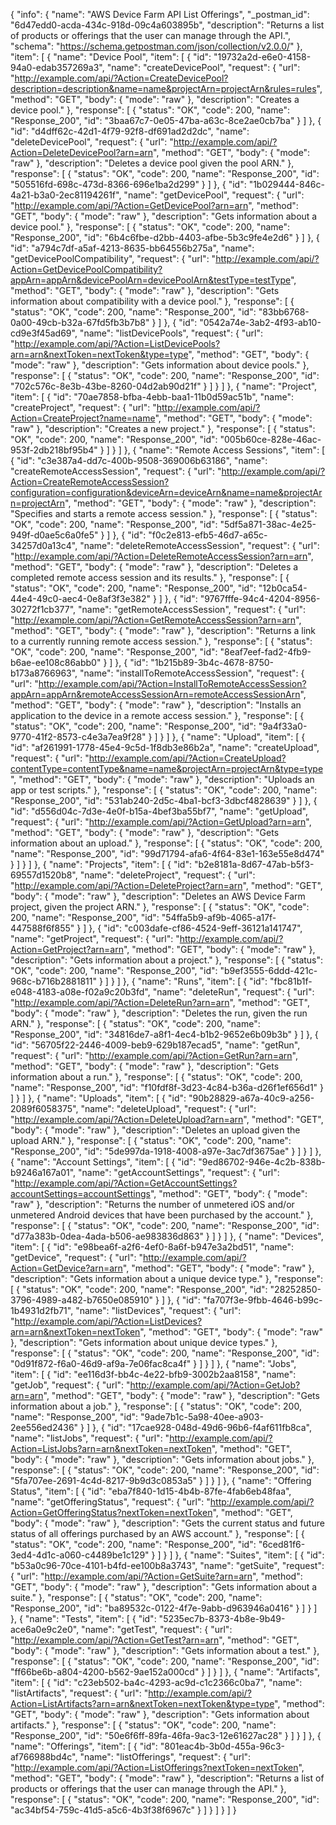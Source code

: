 {
  "info": {
    "name": "AWS Device Farm API List Offerings",
    "_postman_id": "6d47edd0-acda-434c-918d-09c4a603895b",
    "description": "Returns a list of products or offerings that the user can manage through the API.",
    "schema": "https://schema.getpostman.com/json/collection/v2.0.0/"
  },
  "item": [
    {
      "name": "Device Pool",
      "item": [
        {
          "id": "19732a2d-e6e0-4158-94a0-edab357269a3",
          "name": "createDevicePool",
          "request": {
            "url": "http://example.com/api/?Action=CreateDevicePool?description=description&name=name&projectArn=projectArn&rules=rules",
            "method": "GET",
            "body": {
              "mode": "raw"
            },
            "description": "Creates a device pool."
          },
          "response": [
            {
              "status": "OK",
              "code": 200,
              "name": "Response_200",
              "id": "3baa67c7-0e05-47ba-a63c-8ce2ae0cb7ba"
            }
          ]
        },
        {
          "id": "d4dff62c-42d1-4f79-92f8-df691ad2d2dc",
          "name": "deleteDevicePool",
          "request": {
            "url": "http://example.com/api/?Action=DeleteDevicePool?arn=arn",
            "method": "GET",
            "body": {
              "mode": "raw"
            },
            "description": "Deletes a device pool given the pool ARN."
          },
          "response": [
            {
              "status": "OK",
              "code": 200,
              "name": "Response_200",
              "id": "505516fd-698c-473d-8366-696e1ba2d299"
            }
          ]
        },
        {
          "id": "1b029444-846c-4a21-b3a0-2ec81194261f",
          "name": "getDevicePool",
          "request": {
            "url": "http://example.com/api/?Action=GetDevicePool?arn=arn",
            "method": "GET",
            "body": {
              "mode": "raw"
            },
            "description": "Gets information about a device pool."
          },
          "response": [
            {
              "status": "OK",
              "code": 200,
              "name": "Response_200",
              "id": "6b4c6fbe-d2bb-4403-afbe-5b3c9fe4e2d6"
            }
          ]
        },
        {
          "id": "a794c7df-a5af-4213-8635-bb64556b275a",
          "name": "getDevicePoolCompatibility",
          "request": {
            "url": "http://example.com/api/?Action=GetDevicePoolCompatibility?appArn=appArn&devicePoolArn=devicePoolArn&testType=testType",
            "method": "GET",
            "body": {
              "mode": "raw"
            },
            "description": "Gets information about compatibility with a device pool."
          },
          "response": [
            {
              "status": "OK",
              "code": 200,
              "name": "Response_200",
              "id": "83bb6768-0a00-49cb-b32a-67fd5fb3b7b8"
            }
          ]
        },
        {
          "id": "0542a74e-3ab2-4f93-ab10-cd9e3f45ad69",
          "name": "listDevicePools",
          "request": {
            "url": "http://example.com/api/?Action=ListDevicePools?arn=arn&nextToken=nextToken&type=type",
            "method": "GET",
            "body": {
              "mode": "raw"
            },
            "description": "Gets information about device pools."
          },
          "response": [
            {
              "status": "OK",
              "code": 200,
              "name": "Response_200",
              "id": "702c576c-8e3b-43be-8260-04d2ab90d21f"
            }
          ]
        }
      ]
    },
    {
      "name": "Project",
      "item": [
        {
          "id": "70ae7858-bfba-4ebb-baa1-11b0d59ac51b",
          "name": "createProject",
          "request": {
            "url": "http://example.com/api/?Action=CreateProject?name=name",
            "method": "GET",
            "body": {
              "mode": "raw"
            },
            "description": "Creates a new project."
          },
          "response": [
            {
              "status": "OK",
              "code": 200,
              "name": "Response_200",
              "id": "005b60ce-828e-46ac-953f-2db218bf95b4"
            }
          ]
        }
      ]
    },
    {
      "name": "Remote Access Sessions",
      "item": [
        {
          "id": "c3e387a4-dd7c-400b-9508-369006b63186",
          "name": "createRemoteAccessSession",
          "request": {
            "url": "http://example.com/api/?Action=CreateRemoteAccessSession?configuration=configuration&deviceArn=deviceArn&name=name&projectArn=projectArn",
            "method": "GET",
            "body": {
              "mode": "raw"
            },
            "description": "Specifies and starts a remote access session."
          },
          "response": [
            {
              "status": "OK",
              "code": 200,
              "name": "Response_200",
              "id": "5df5a871-38ac-4e25-949f-d0ae5c6a0fe5"
            }
          ]
        },
        {
          "id": "f0c2e813-efb5-46d7-a65c-34257d0a13c4",
          "name": "deleteRemoteAccessSession",
          "request": {
            "url": "http://example.com/api/?Action=DeleteRemoteAccessSession?arn=arn",
            "method": "GET",
            "body": {
              "mode": "raw"
            },
            "description": "Deletes a completed remote access session and its results."
          },
          "response": [
            {
              "status": "OK",
              "code": 200,
              "name": "Response_200",
              "id": "12b0ca54-44e4-49c0-aec4-0e8af3f3e382"
            }
          ]
        },
        {
          "id": "9767fffe-94c4-4204-8956-30272f1cb377",
          "name": "getRemoteAccessSession",
          "request": {
            "url": "http://example.com/api/?Action=GetRemoteAccessSession?arn=arn",
            "method": "GET",
            "body": {
              "mode": "raw"
            },
            "description": "Returns a link to a currently running remote access session."
          },
          "response": [
            {
              "status": "OK",
              "code": 200,
              "name": "Response_200",
              "id": "8eaf7eef-fad2-4fb9-b6ae-ee108c86abb0"
            }
          ]
        },
        {
          "id": "1b215b89-3b4c-4678-8750-b173a8766963",
          "name": "installToRemoteAccessSession",
          "request": {
            "url": "http://example.com/api/?Action=InstallToRemoteAccessSession?appArn=appArn&remoteAccessSessionArn=remoteAccessSessionArn",
            "method": "GET",
            "body": {
              "mode": "raw"
            },
            "description": "Installs an application to the device in a remote access session."
          },
          "response": [
            {
              "status": "OK",
              "code": 200,
              "name": "Response_200",
              "id": "9a4f33a0-9770-41f2-8573-c4e3a7ea9f28"
            }
          ]
        }
      ]
    },
    {
      "name": "Upload",
      "item": [
        {
          "id": "af261991-1778-45e4-9c5d-1f8db3e86b2a",
          "name": "createUpload",
          "request": {
            "url": "http://example.com/api/?Action=CreateUpload?contentType=contentType&name=name&projectArn=projectArn&type=type",
            "method": "GET",
            "body": {
              "mode": "raw"
            },
            "description": "Uploads an app or test scripts."
          },
          "response": [
            {
              "status": "OK",
              "code": 200,
              "name": "Response_200",
              "id": "531ab240-2d5c-4ba1-bcf3-3dbcf4828639"
            }
          ]
        },
        {
          "id": "d556d04c-7d3e-4e0f-b15a-4bef3ba55bf7",
          "name": "getUpload",
          "request": {
            "url": "http://example.com/api/?Action=GetUpload?arn=arn",
            "method": "GET",
            "body": {
              "mode": "raw"
            },
            "description": "Gets information about an upload."
          },
          "response": [
            {
              "status": "OK",
              "code": 200,
              "name": "Response_200",
              "id": "99d71794-afa6-4f64-83e1-163e55e8d474"
            }
          ]
        }
      ]
    },
    {
      "name": "Projects",
      "item": [
        {
          "id": "b2e8181a-8d67-47ab-b5f3-69557d1520b8",
          "name": "deleteProject",
          "request": {
            "url": "http://example.com/api/?Action=DeleteProject?arn=arn",
            "method": "GET",
            "body": {
              "mode": "raw"
            },
            "description": "Deletes an AWS Device Farm project, given the project ARN."
          },
          "response": [
            {
              "status": "OK",
              "code": 200,
              "name": "Response_200",
              "id": "54ffa5b9-af9b-4065-a17f-447588f6f855"
            }
          ]
        },
        {
          "id": "c003dafe-cf86-4524-9eff-36121a141747",
          "name": "getProject",
          "request": {
            "url": "http://example.com/api/?Action=GetProject?arn=arn",
            "method": "GET",
            "body": {
              "mode": "raw"
            },
            "description": "Gets information about a project."
          },
          "response": [
            {
              "status": "OK",
              "code": 200,
              "name": "Response_200",
              "id": "b9ef3555-6ddd-421c-968c-b716b2881811"
            }
          ]
        }
      ]
    },
    {
      "name": "Runs",
      "item": [
        {
          "id": "fbc81b1f-e048-4183-a08e-f02a9c20b3fd",
          "name": "deleteRun",
          "request": {
            "url": "http://example.com/api/?Action=DeleteRun?arn=arn",
            "method": "GET",
            "body": {
              "mode": "raw"
            },
            "description": "Deletes the run, given the run ARN."
          },
          "response": [
            {
              "status": "OK",
              "code": 200,
              "name": "Response_200",
              "id": "34816de7-a8f1-4ec4-b1b2-9652e6b09b3b"
            }
          ]
        },
        {
          "id": "56705f22-2446-4009-beb9-629b187ecad5",
          "name": "getRun",
          "request": {
            "url": "http://example.com/api/?Action=GetRun?arn=arn",
            "method": "GET",
            "body": {
              "mode": "raw"
            },
            "description": "Gets information about a run."
          },
          "response": [
            {
              "status": "OK",
              "code": 200,
              "name": "Response_200",
              "id": "f10fdf8f-3d23-4c84-b36a-d26f1ef656d1"
            }
          ]
        }
      ]
    },
    {
      "name": "Uploads",
      "item": [
        {
          "id": "90b28829-a67a-40c9-a256-2089f6058375",
          "name": "deleteUpload",
          "request": {
            "url": "http://example.com/api/?Action=DeleteUpload?arn=arn",
            "method": "GET",
            "body": {
              "mode": "raw"
            },
            "description": "Deletes an upload given the upload ARN."
          },
          "response": [
            {
              "status": "OK",
              "code": 200,
              "name": "Response_200",
              "id": "5de997da-1918-4008-a97e-3ac7df3675ae"
            }
          ]
        }
      ]
    },
    {
      "name": "Account Settings",
      "item": [
        {
          "id": "9ed86702-946e-4c2b-838b-b9246a167a01",
          "name": "getAccountSettings",
          "request": {
            "url": "http://example.com/api/?Action=GetAccountSettings?accountSettings=accountSettings",
            "method": "GET",
            "body": {
              "mode": "raw"
            },
            "description": "Returns the number of unmetered iOS and/or unmetered Android devices that have been purchased by the account."
          },
          "response": [
            {
              "status": "OK",
              "code": 200,
              "name": "Response_200",
              "id": "d77a383b-0dea-4ada-b506-ae983836d863"
            }
          ]
        }
      ]
    },
    {
      "name": "Devices",
      "item": [
        {
          "id": "e98bea6f-a2f6-4ef0-8a6f-b947e3a2bd51",
          "name": "getDevice",
          "request": {
            "url": "http://example.com/api/?Action=GetDevice?arn=arn",
            "method": "GET",
            "body": {
              "mode": "raw"
            },
            "description": "Gets information about a unique device type."
          },
          "response": [
            {
              "status": "OK",
              "code": 200,
              "name": "Response_200",
              "id": "28252850-3796-4989-a482-b7650e085910"
            }
          ]
        },
        {
          "id": "fa707f3e-9fbb-4646-b99c-1b4931d2fb71",
          "name": "listDevices",
          "request": {
            "url": "http://example.com/api/?Action=ListDevices?arn=arn&nextToken=nextToken",
            "method": "GET",
            "body": {
              "mode": "raw"
            },
            "description": "Gets information about unique device types."
          },
          "response": [
            {
              "status": "OK",
              "code": 200,
              "name": "Response_200",
              "id": "0d91f872-f6a0-46d9-af9a-7e06fac8ca4f"
            }
          ]
        }
      ]
    },
    {
      "name": "Jobs",
      "item": [
        {
          "id": "ee116d3f-bb4c-4e22-bfb9-3002b2aa8158",
          "name": "getJob",
          "request": {
            "url": "http://example.com/api/?Action=GetJob?arn=arn",
            "method": "GET",
            "body": {
              "mode": "raw"
            },
            "description": "Gets information about a job."
          },
          "response": [
            {
              "status": "OK",
              "code": 200,
              "name": "Response_200",
              "id": "9ade7b1c-5a98-40ee-a903-2ee556ed2436"
            }
          ]
        },
        {
          "id": "17cae928-048d-49d6-96b6-f4af611fb8ca",
          "name": "listJobs",
          "request": {
            "url": "http://example.com/api/?Action=ListJobs?arn=arn&nextToken=nextToken",
            "method": "GET",
            "body": {
              "mode": "raw"
            },
            "description": "Gets information about jobs."
          },
          "response": [
            {
              "status": "OK",
              "code": 200,
              "name": "Response_200",
              "id": "5fa707ee-2691-4c4d-8217-9b9d3c0853a5"
            }
          ]
        }
      ]
    },
    {
      "name": "Offering Status",
      "item": [
        {
          "id": "eba7f840-1d15-4b4b-87fe-4fab6eb48faa",
          "name": "getOfferingStatus",
          "request": {
            "url": "http://example.com/api/?Action=GetOfferingStatus?nextToken=nextToken",
            "method": "GET",
            "body": {
              "mode": "raw"
            },
            "description": "Gets the current status and future status of all offerings purchased by an AWS account."
          },
          "response": [
            {
              "status": "OK",
              "code": 200,
              "name": "Response_200",
              "id": "6ced81f6-3ed4-4d1c-a060-c4489be1c129"
            }
          ]
        }
      ]
    },
    {
      "name": "Suites",
      "item": [
        {
          "id": "b53a0c96-70ce-4101-b4fd-ee100b8a3743",
          "name": "getSuite",
          "request": {
            "url": "http://example.com/api/?Action=GetSuite?arn=arn",
            "method": "GET",
            "body": {
              "mode": "raw"
            },
            "description": "Gets information about a suite."
          },
          "response": [
            {
              "status": "OK",
              "code": 200,
              "name": "Response_200",
              "id": "ba89532c-0122-4f7e-9abb-d963946a0416"
            }
          ]
        }
      ]
    },
    {
      "name": "Tests",
      "item": [
        {
          "id": "5235ec7b-8373-4b8e-9b49-ace6a0e9c2e0",
          "name": "getTest",
          "request": {
            "url": "http://example.com/api/?Action=GetTest?arn=arn",
            "method": "GET",
            "body": {
              "mode": "raw"
            },
            "description": "Gets information about a test."
          },
          "response": [
            {
              "status": "OK",
              "code": 200,
              "name": "Response_200",
              "id": "ff66be6b-a804-4200-b562-9ae152a000cd"
            }
          ]
        }
      ]
    },
    {
      "name": "Artifacts",
      "item": [
        {
          "id": "c23eb502-ba4c-4293-ac9d-c1c2366c0ba7",
          "name": "listArtifacts",
          "request": {
            "url": "http://example.com/api/?Action=ListArtifacts?arn=arn&nextToken=nextToken&type=type",
            "method": "GET",
            "body": {
              "mode": "raw"
            },
            "description": "Gets information about artifacts."
          },
          "response": [
            {
              "status": "OK",
              "code": 200,
              "name": "Response_200",
              "id": "50e6f6ff-89fa-46fa-9ac3-12e61627ac28"
            }
          ]
        }
      ]
    },
    {
      "name": "Offerings",
      "item": [
        {
          "id": "801eac4b-3b0d-455a-96c3-af766988bd4c",
          "name": "listOfferings",
          "request": {
            "url": "http://example.com/api/?Action=ListOfferings?nextToken=nextToken",
            "method": "GET",
            "body": {
              "mode": "raw"
            },
            "description": "Returns a list of products or offerings that the user can manage through the API."
          },
          "response": [
            {
              "status": "OK",
              "code": 200,
              "name": "Response_200",
              "id": "ac34bf54-759c-41d5-a5c6-4b3f38f6967c"
            }
          ]
        }
      ]
    }
  ]
}